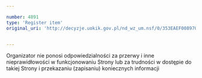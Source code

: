 ```yaml
---

number: 4891
type: 'Register item'
original_uri: 'http://decyzje.uokik.gov.pl/nd_wz_um.nsf/0/353EAEF00897009BC1257B8A00362325?OpenDocument'


---
```


Organizator nie ponosi odpowiedzialności za przerwy i inne nieprawidłowości w funkcjonowaniu Strony lub za trudności w dostępie do takiej Strony i przekazaniu (zapisaniu) koniecznych informacji
